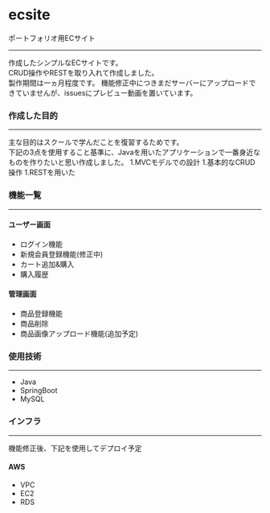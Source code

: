 # ecsite
ポートフォリオ用ECサイト   
___
作成したシンプルなECサイトです。  
CRUD操作やRESTを取り入れて作成しました。   
製作期間は一ヵ月程度です。
機能修正中につきまだサーバーにアップロードできていませんが、issuesにプレビュー動画を置いています。

### 作成した目的
___
主な目的はスクールで学んだことを復習するためです。   
下記の3点を使用すること基準に、Javaを用いたアプリケーションで一番身近なものを作りたいと思い作成しました。
1.MVCモデルでの設計
1.基本的なCRUD操作
1.RESTを用いた

### 機能一覧
___
#### ユーザー画面
+ ログイン機能
+ 新規会員登録機能(修正中)
+ カート追加&購入 
+ 購入履歴

#### 管理画面
+ 商品登録機能
+ 商品削除
+ 商品画像アップロード機能(追加予定)

### 使用技術
___
+ Java
+ SpringBoot
+ MySQL

### インフラ
___
機能修正後、下記を使用してデプロイ予定
#### AWS
+ VPC
+ EC2
+ RDS
